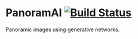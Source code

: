 # PanoramAI [![Build Status](https://travis-ci.com/tmcclintock/PanoramAI.svg?branch=master)](https://travis-ci.com/tmcclintock/PanoramAI)

Panoramic images using generative networks.